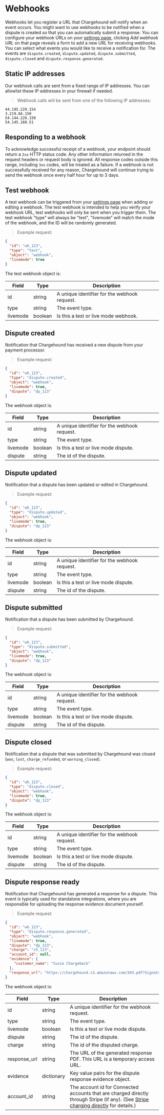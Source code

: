 # Webhooks

Webhooks let you register a URL that Chargehound will notify when an event occurs. You might want to use webhooks to be notified when a dispute is created so that you can automatically submit a response. You can configure your webhook URLs on your [settings page](https://www.chargehound.com/dashboard/settings/api#webhook-settings), clicking *Add webhook URL* on that page reveals a form to add a new URL for receiving webhooks. You can select what events you would like to receive a notification for. The events are `dispute.created`, `dispute.updated`, `dispute.submitted`, `dispute.closed` and `dispute.response.generated`.

## Static IP addresses

Our webhook calls are sent from a fixed range of IP addresses. You can allowlist these IP addresses in your firewall if needed. 

> Webhook calls will be sent from one of the following IP addresses:

```
44.195.229.154
3.219.84.150
54.144.226.150
54.145.160.51
``` 

## Responding to a webhook

To acknowledge successful receipt of a webhook, your endpoint should return a `2xx` HTTP status code. Any other information returned in the request headers or request body is ignored. All response codes outside this range, including `3xx` codes, will be treated as a failure. If a webhook is not successfully received for any reason, Chargehound will continue trying to send the webhook once every half hour for up to 3 days.

## Test webhook

A test webhook can be triggered from your [settings page](https://www.chargehound.com/dashboard/settings/api#webhook-settings) when adding or editing a webhook. The test webhook is intended to help you verify your webhook URL, test webhooks will only be sent when you trigger them. The test webhook "type" will always be "test", "livemode" will match the mode of the webhook, and the ID will be randomly generated.

> Example request:

```json
{
  "id": "wh_123",
  "type": "test",
  "object": "webhook",
  "livemode": true
}
```

The test webhook object is:

| Field | Type | Description |
|---------------------|---------|-----------|
| id | string | A unique identifier for the webhook request. |
| type | string | The event type. |
| livemode | boolean | Is this a test or live mode webhook. |

## Dispute created

Notification that Chargehound has received a new dispute from your payment processor.

> Example request:

```json
{
  "id": "wh_123",
  "type": "dispute.created",
  "object": "webhook",
  "livemode": true,
  "dispute": "dp_123"
}
```

The webhook object is:

| Field | Type | Description |
|---------------------|---------|-----------|
| id | string | A unique identifier for the webhook request. |
| type | string | The event type. |
| livemode | boolean | Is this a test or live mode dispute. |
| dispute | string | The id of the dispute. |

## Dispute updated

Notification that a dispute has been updated or edited in Chargehound.

> Example request:

```json
{
  "id": "wh_123",
  "type": "dispute.updated",
  "object": "webhook",
  "livemode": true,
  "dispute": "dp_123"
}
```

The webhook object is:

| Field | Type | Description |
|---------------------|---------|-----------|
| id | string | A unique identifier for the webhook request. |
| type | string | The event type. |
| livemode | boolean | Is this a test or live mode dispute. |
| dispute | string | The id of the dispute. |

## Dispute submitted

Notification that a dispute has been submitted by Chargehound.

> Example request:

```json
{
  "id": "wh_123",
  "type": "dispute.submitted",
  "object": "webhook",
  "livemode": true,
  "dispute": "dp_123"
}
```

The webhook object is:

| Field | Type | Description |
|---------------------|---------|-----------|
| id | string | A unique identifier for the webhook request. |
| type | string | The event type. |
| livemode | boolean | Is this a test or live mode dispute. |
| dispute | string | The id of the dispute. |

## Dispute closed

Notification that a dispute that was submitted by Chargehound was closed (`won`, `lost`, `charge_refunded`, or `warning_closed`).

> Example request:

```json
{
  "id": "wh_123",
  "type": "dispute.closed",
  "object": "webhook",
  "livemode": true,
  "dispute": "dp_123"
}
```

The webhook object is:

| Field | Type | Description |
|---------------------|---------|-----------|
| id | string | A unique identifier for the webhook request. |
| type | string | The event type. |
| livemode | boolean | Is this a test or live mode dispute. |
| dispute | string | The id of the dispute. |

## Dispute response ready

Notification that Chargehound has generated a response for a dispute. This event is typically used for standalone integrations, where you are responsible for uploading the response evidence document yourself.

> Example request:

```json
{
  "id": "wh_123",
  "type": "dispute.response.generated",
  "object": "webhook",
  "livemode": true,
  "dispute": "dp_123",
  "charge": "ch_123",
  "account_id": null,
  "evidence": {
    "customer_name": "Susie Chargeback"
  },
  "response_url": "https://chargehound.s3.amazonaws.com/XXX.pdf?Signature=XXX&Expires=XXX&AWSAccessKeyId=XXX"
}
```

The webhook object is:

| Field | Type | Description |
|---------------------|---------|-----------|
| id | string | A unique identifier for the webhook request. |
| type | string | The event type. |
| livemode | boolean | Is this a test or live mode dispute. |
| dispute | string | The id of the dispute. |
| charge | string| The id of the disputed charge. |
| response_url | string | The URL of the generated response PDF. This URL is a temporary access URL. |
| evidence | dictionary | Key value pairs for the dispute response evidence object. |
| account_id | string | The account id for Connected accounts that are charged directly through Stripe (if any). (See [Stripe charging directly](#stripe-charging-directly) for details.) |
